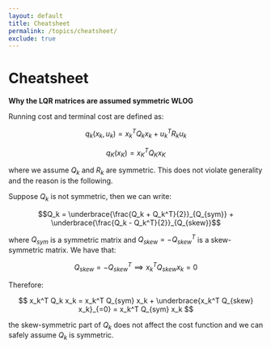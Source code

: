 ```yaml
---
layout: default
title: Cheatsheet
permalink: /topics/cheatsheet/
exclude: true
---
```


# Cheatsheet

$\textbf{Why the LQR matrices are assumed symmetric WLOG}$

<a name="nonlinear-system"></a>
Running cost and terminal cost are defined as:

$$q_k(x_k, u_k) = x_k^T Q_k x_k + u_k^T R_k u_k$$

$$q_K(x_K) = x_K^T Q_K x_K$$

where we assume $Q_k$ and $R_k$ are symmetric. This does not violate generality and the reason is the following.

Suppose $Q_k$ is not symmetric, then we can write:

$$Q_k = \underbrace{\frac{Q_k + Q_k^T}{2}}_{Q_{sym}} + \underbrace{\frac{Q_k - Q_k^T}{2}}_{Q_{skew}}$$

where $Q_{sym}$ is a symmetric matrix and $Q_{skew} = -Q_{skew}^T$ is a skew-symmetric matrix. We have that:

$$
Q_{skew} = -Q_{skew}^T \implies x_k^T Q_{skew} x_k = 0
$$

Therefore:

$$
x_k^T Q_k x_k = x_k^T Q_{sym} x_k + \underbrace{x_k^T Q_{skew} x_k}_{=0} = x_k^T Q_{sym} x_k
$$

the skew-symmetric part of $Q_k$ does not affect the cost function and we can safely assume $Q_k$ is symmetric.









